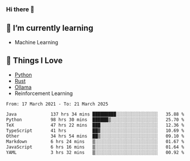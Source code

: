 ### Hi there 👋
<!-- ## About Me -->

## 🌱 I’m currently learning
- Machine Learning

## 🥰 Things I Love
- [Python](https://www.python.org/) 
- [Rust](https://www.rust-lang.org/)
- [Ollama](https://ollama.com)
- Reinforcement Learning

<!--START_SECTION:waka-->

```txt
From: 17 March 2021 - To: 21 March 2025

Java             137 hrs 34 mins █████████░░░░░░░░░░░░░░░░   35.88 %
Python           98 hrs 30 mins  ██████▒░░░░░░░░░░░░░░░░░░   25.70 %
TeX              47 hrs 22 mins  ███░░░░░░░░░░░░░░░░░░░░░░   12.36 %
TypeScript       41 hrs          ██▓░░░░░░░░░░░░░░░░░░░░░░   10.69 %
Other            34 hrs 54 mins  ██▒░░░░░░░░░░░░░░░░░░░░░░   09.10 %
Markdown         6 hrs 24 mins   ▒░░░░░░░░░░░░░░░░░░░░░░░░   01.67 %
JavaScript       6 hrs 16 mins   ▒░░░░░░░░░░░░░░░░░░░░░░░░   01.64 %
YAML             3 hrs 32 mins   ▒░░░░░░░░░░░░░░░░░░░░░░░░   00.92 %
```

<!--END_SECTION:waka-->

<!--
**CharlesC03/CharlesC03** is a ✨ _special_ ✨ repository because its `README.md` (this file) appears on your GitHub profile.

Here are some ideas to get you started:

- 🔭 I’m currently working on ...
- 🌱 I’m currently learning ...
- 👯 I’m looking to collaborate on ...
- 🤔 I’m looking for help with ...
- 💬 Ask me about ...
- 📫 How to reach me: ...
- 😄 Pronouns: ...
- ⚡ Fun fact: ...
-->
